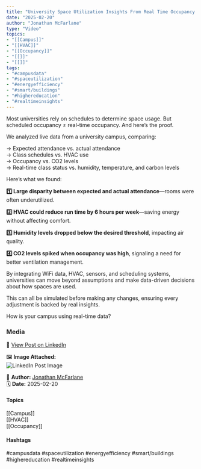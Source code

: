 ```yaml
---
title: "University Space Utilization Insights From Real Time Occupancy And HVAC Data"  
date: "2025-02-20"  
author: "Jonathan McFarlane"  
type: "Video"  
topics:  
- "[[Campus]]"  
- "[[HVAC]]"  
- "[[Occupancy]]"  
- "[[]]"  
- "[[]]"  
tags:  
- "#campusdata"  
- "#spaceutilization"  
- "#energyefficiency"  
- "#smart/buildings"  
- "#highereducation"  
- "#realtimeinsights"  
---
```

Most universities rely on schedules to determine space usage. But scheduled occupancy ≠ real-time occupancy. And here’s the proof.

We analyzed live data from a university campus, comparing:

→ Expected attendance vs. actual attendance  
→ Class schedules vs. HVAC use  
→ Occupancy vs. CO2 levels  
→ Real-time class status vs. humidity, temperature, and carbon levels

Here’s what we found:

**1️⃣ Large disparity between expected and actual attendance**—rooms were often underutilized.

**2️⃣ HVAC could reduce run time by 6 hours per week**—saving energy without affecting comfort.

**3️⃣ Humidity levels dropped below the desired threshold**, impacting air quality.

**4️⃣ CO2 levels spiked when occupancy was high**, signaling a need for better ventilation management.

By integrating WiFi data, HVAC, sensors, and scheduling systems, universities can move beyond assumptions and make data-driven decisions about how spaces are used.

This can all be simulated before making any changes, ensuring every adjustment is backed by real insights.

How is your campus using real-time data?

### Media

🔗 [View Post on LinkedIn](https://www.linkedin.com/feed/update/urn:li:activity:7298152052600320002)  
  
🖼 **Image Attached:**  
![LinkedIn Post Image](https://media.licdn.com/dms/image/v2/D5605AQFcyPh76WFTRA/videocover-low/B56ZUg9REBHQCM-/0/1740014914005?e=1742263200&v=beta&t=DihI03zBQ_v8N8hpfT5O7uXqYd0xHSPupZrREPdI0mM)  
  
👤 **Author:** [Jonathan McFarlane](https://www.linkedin.com/company/placeos/)  
🗓️ **Date:** 2025-02-20

#### Topics

[[Campus]]  
[[HVAC]]  
[[Occupancy]]  

#### Hashtags

#campusdata #spaceutilization #energyefficiency #smart/buildings #highereducation #realtimeinsights